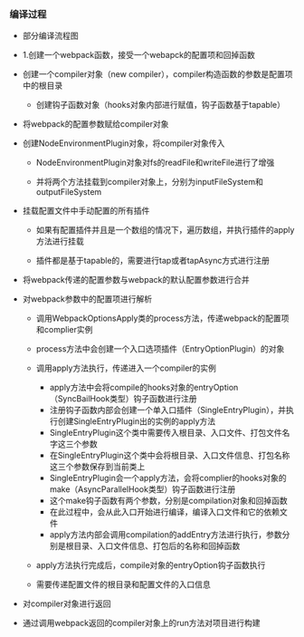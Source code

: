 ### 编译过程

- 部分编译流程图
- 1.创建一个webpack函数，接受一个webapck的配置项和回掉函数

 - 创建一个compiler对象（new compiler），compiler构造函数的参数是配置项中的根目录
    - 创建钩子函数对象（hooks对象内部进行赋值，钩子函数基于tapable）

 - 将webpack的配置参数赋给compiler对象

 - 创建NodeEnvironmentPlugin对象，将compiler对象传入
    - NodeEnvironmentPlugin对象对fs的readFile和writeFile进行了增强

    - 并将两个方法挂载到compiler对象上，分别为inputFileSystem和outputFileSystem

 - 挂载配置文件中手动配置的所有插件
    - 如果有配置插件并且是一个数组的情况下，遍历数组，并执行插件的apply方法进行挂载

    - 插件都是基于tapable的，需要进行tap或者tapAsync方式进行注册

 - 将webpack传递的配置参数与webpack的默认配置参数进行合并

 - 对webpack参数中的配置项进行解析
    - 调用WebpackOptionsApply类的process方法，传递webpack的配置项和complier实例

    - process方法中会创建一个入口选项插件（EntryOptionPlugin）的对象

    - 调用apply方法执行，传递进入一个compiler的实例
        - apply方法中会将compile的hooks对象的entryOption（SyncBailHook类型）钩子函数进行注册
        - 注册钩子函数内部会创建一个单入口插件（SingleEntryPlugin），并执行创建SingleEntryPlugin出的实例的apply方法
        - SingleEntryPlugin这个类中需要传入根目录、入口文件、打包文件名字这三个参数
        - 在SingleEntryPlugin这个类中会将根目录、入口文件信息、打包名称这三个参数保存到当前类上
        - SingleEntryPlugin会一个apply方法，会将complier的hooks对象的make（AsyncParallelHook类型）钩子函数进行注册
        - 这个make钩子函数有两个参数，分别是compilation对象和回掉函数
        - 在此过程中，会从此入口开始进行编译，编译入口文件和它的依赖文件
        - apply方法内部会调用compilation的addEntry方法进行执行，参数分别是根目录、入口文件信息、打包后的名称和回掉函数

    - apply方法执行完成后，compile对象的entryOption钩子函数执行

    - 需要传递配置文件的根目录和配置文件的入口信息

 - 对compiler对象进行返回

 - 通过调用webpack返回的compiler对象上的run方法对项目进行构建